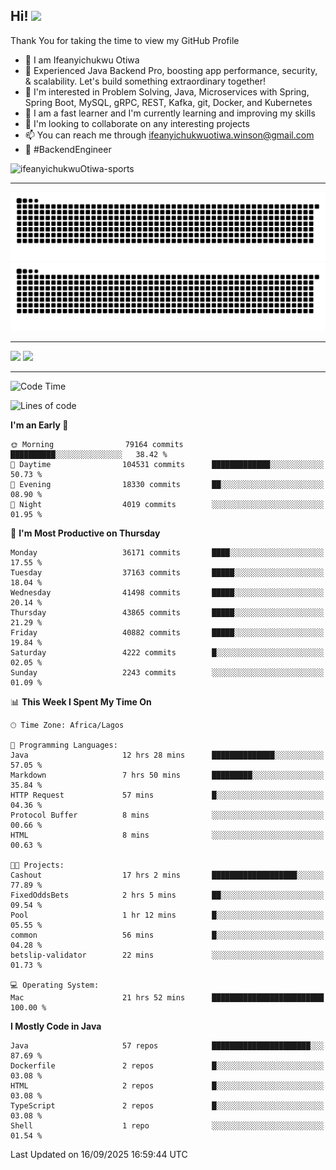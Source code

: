 <!-- BLOG-POST-LIST:START --><!-- BLOG-POST-LIST:END -->

## Hi! <img src="https://media.giphy.com/media/hvRJCLFzcasrR4ia7z/giphy.gif" width="4%"> 

Thank You for taking the time to view my GitHub Profile

- 👋 I am Ifeanyichukwu Otiwa
- 🚀 Experienced Java Backend Pro, boosting app performance, security, & scalability. Let's build something extraordinary together!
- 👀 I'm interested in Problem Solving, Java, Microservices with Spring, Spring Boot, MySQL, gRPC, REST, Kafka, git, Docker, and Kubernetes
- 🌱 I am a fast learner and I'm currently learning and improving my skills
- 💞️ I'm looking to collaborate on any interesting projects
- 📫 You can reach me through ifeanyichukwuotiwa.winson@gmail.com
- 🚀 #BackendEngineer

<p align="left" marginTop="10px"> <img src="https://komarev.com/ghpvc/?username=ifeanyichukwuOtiwa-sports&label=Profile%20views&color=0e75b6&style=for-the-badge" alt="ifeanyichukwuOtiwa-sports" /> </p>

***

<!--🐍📈SNAKEGRAPH / 🌐WEBSITE: https://github.com/Platane/snk -->
![github contribution grid snake animation](https://raw.githubusercontent.com/ifeanyichukwuOtiwa-sports/ifeanyichukwuOtiwa-sports/output/github-contribution-grid-snake-dark.svg#gh-dark-mode-only)![github contribution grid snake animation](https://raw.githubusercontent.com/ifeanyichukwuOtiwa-sports/ifeanyichukwuOtiwa-sports/output/github-contribution-grid-snake.svg#gh-light-mode-only)

***

<p float="left">
  <img float="left" src="https://github-readme-stats.vercel.app/api?username=ifeanyichukwuOtiwa-sports&count_private=true&include_all_commits=true&theme=react&show_icons=true" />
  <img float="right" src="https://github-readme-stats.vercel.app/api/top-langs/?username=ifeanyichukwuOtiwa-sports&layout=compact&show_icons=true&theme=react" /> 
</p>

***



<!--START_SECTION:waka-->
![Code Time](http://img.shields.io/badge/Code%20Time-4%2C217%20hrs%2059%20mins-blue)

![Lines of code](https://img.shields.io/badge/From%20Hello%20World%20I%27ve%20Written-59.3%20million%20lines%20of%20code-blue)

**I'm an Early 🐤** 

```text
🌞 Morning                79164 commits       ██████████░░░░░░░░░░░░░░░   38.42 % 
🌆 Daytime                104531 commits      █████████████░░░░░░░░░░░░   50.73 % 
🌃 Evening                18330 commits       ██░░░░░░░░░░░░░░░░░░░░░░░   08.90 % 
🌙 Night                  4019 commits        ░░░░░░░░░░░░░░░░░░░░░░░░░   01.95 % 
```
📅 **I'm Most Productive on Thursday** 

```text
Monday                   36171 commits       ████░░░░░░░░░░░░░░░░░░░░░   17.55 % 
Tuesday                  37163 commits       █████░░░░░░░░░░░░░░░░░░░░   18.04 % 
Wednesday                41498 commits       █████░░░░░░░░░░░░░░░░░░░░   20.14 % 
Thursday                 43865 commits       █████░░░░░░░░░░░░░░░░░░░░   21.29 % 
Friday                   40882 commits       █████░░░░░░░░░░░░░░░░░░░░   19.84 % 
Saturday                 4222 commits        █░░░░░░░░░░░░░░░░░░░░░░░░   02.05 % 
Sunday                   2243 commits        ░░░░░░░░░░░░░░░░░░░░░░░░░   01.09 % 
```


📊 **This Week I Spent My Time On** 

```text
🕑︎ Time Zone: Africa/Lagos

💬 Programming Languages: 
Java                     12 hrs 28 mins      ██████████████░░░░░░░░░░░   57.05 % 
Markdown                 7 hrs 50 mins       █████████░░░░░░░░░░░░░░░░   35.84 % 
HTTP Request             57 mins             █░░░░░░░░░░░░░░░░░░░░░░░░   04.36 % 
Protocol Buffer          8 mins              ░░░░░░░░░░░░░░░░░░░░░░░░░   00.66 % 
HTML                     8 mins              ░░░░░░░░░░░░░░░░░░░░░░░░░   00.63 % 

🐱‍💻 Projects: 
Cashout                  17 hrs 2 mins       ███████████████████░░░░░░   77.89 % 
FixedOddsBets            2 hrs 5 mins        ██░░░░░░░░░░░░░░░░░░░░░░░   09.54 % 
Pool                     1 hr 12 mins        █░░░░░░░░░░░░░░░░░░░░░░░░   05.55 % 
common                   56 mins             █░░░░░░░░░░░░░░░░░░░░░░░░   04.28 % 
betslip-validator        22 mins             ░░░░░░░░░░░░░░░░░░░░░░░░░   01.73 % 

💻 Operating System: 
Mac                      21 hrs 52 mins      █████████████████████████   100.00 % 
```

**I Mostly Code in Java** 

```text
Java                     57 repos            ██████████████████████░░░   87.69 % 
Dockerfile               2 repos             █░░░░░░░░░░░░░░░░░░░░░░░░   03.08 % 
HTML                     2 repos             █░░░░░░░░░░░░░░░░░░░░░░░░   03.08 % 
TypeScript               2 repos             █░░░░░░░░░░░░░░░░░░░░░░░░   03.08 % 
Shell                    1 repo              ░░░░░░░░░░░░░░░░░░░░░░░░░   01.54 % 
```




 Last Updated on 16/09/2025 16:59:44 UTC
<!--END_SECTION:waka-->

<!--
<p align="center">
![trophy](https://github-profile-trophy.vercel.app/?username=ifeanyichukwuOtiwa-sports&theme=onedark) (https://github.com/ryo-ma/github-profile-trophy)
</p>
-->

<!---
ifeanyi-otiwa/ifeanyi-otiwa is a ✨ special ✨ repository because its `README.md` (this file) appears on your GitHub profile.
You can click the Preview link to take a look at your changes.
--->
